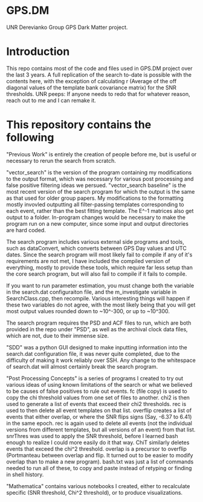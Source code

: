 # GPS.DM
UNR Derevianko Group GPS Dark Matter project. 

# Introduction
This repo contains most of the code and files used in GPS.DM project over the last 3 years. A full replication of the search to-date is possible with the contents here, with the exception of calculating r (Average of the off diagonal values of the template bank covariance matrix) for the SNR thresholds. UNR peeps: If anyone needs to redo that for whatever reason, reach out to me and I can remake it.

# This repository contains the following
"Previous Work" is entirely the creation of people before me, but is useful or necessary to rerun the search from scratch. 

"vector_search" is the version of the program containing my modifications to the output format, which was necessary for various post processing and false positive filtering ideas we persued. "vector_search baseline" is the most recent version of the search program for which the output is the same as that used for older group papers. My modifications to the formatting mostly invovled outputting all filter-passing templates corresponding to each event, rather than the best fitting template. The E^-1 matrices also get output to a folder. In-program changes would be necessary to make the program run on a new computer, since some input and output directories are hard coded.

The search program includes various external side programs and tools, such as dataConvert, which converts between GPS Day values and UTC dates. Since the search program will most likely fail to compile if any of it's requirements are not met, I have included the compiled version of everything, mostly to provide these tools, which require far less setup than the core search program, but will also fail to compile if it fails to compile.

If you want to run parameter estimation, you must change both the variable in the search.dat configuraiton file, and the m_investigate variable in SearchClass.cpp, then recompile. Various interesting things will happen if these two variables do not agree, with the most likely being that you will get most output values rounded down to ~10^-300, or up to ~10^300. 

The search program requires the PSD and ACF files to run, which are both provided in the repo under "PSD", as well as the archival clock data files, which are not, due to their immense size. 

"SDD" was a python GUI designed to make inputting information into the search.dat configuration file, it was never quite completed, due to the difficulty of making it work reliably over SSH. Any change to the whitespace of search.dat will almost certainly break the search program.

"Post Processing Concepts" is a series of programs I created to try out various ideas of using known limitations of the search or what we believed to be causes of false positives to rule out events. fc (file copy) is used to copy the chi threshold values from one set of files to another. chi2 is then used to generate a list of events that exceed their chi2 thresholds. rec is used to then delete all event templates on that list. overflip creates a list of events that either overlap, or where the SNR flips signs (Say, -6.37 to 6.41) in the same epoch. rec is again used to delete all events (not the individual versions from different templates, but all versions of an event) from that list. snrThres was used to apply the SNR threshold, before I learned bash enough to realize I could more easily do it that way. ChiT similarly deletes events that exceed the chi^2 threshold. overlap is a precursor to overflip (Portmanteau between overlap and flip. It turned out to be easier to modify overlap than to make a new program). bash.txt was just a list of commands needed to run all of these, to copy and paste instead of retyping or finding in shell history.

"Mathematica" contains various notebooks I created, either to recalculate specific (SNR threshold, Chi^2 threshold), or to produce visualizations.
